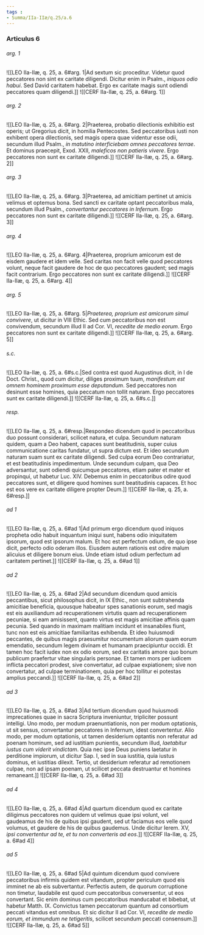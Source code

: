 ```yaml
---
tags : 
- Summa/IIa-IIæ/q.25/a.6
---
```


### Articulus 6

###### arg. 1
![[LEO IIa-IIæ, q. 25, a. 6#arg. 1|Ad sextum sic proceditur. Videtur quod peccatores non sint ex caritate diligendi. Dicitur enim in Psalm., *iniquos odio habui*. Sed David caritatem habebat. Ergo ex caritate magis sunt odiendi peccatores quam diligendi.]]
![[CERF IIa-IIæ, q. 25, a. 6#arg. 1]]

###### arg. 2
![[LEO IIa-IIæ, q. 25, a. 6#arg. 2|Praeterea, probatio dilectionis exhibitio est operis; ut Gregorius dicit, in homilia Pentecostes. Sed peccatoribus iusti non exhibent opera dilectionis, sed magis opera quae videntur esse odii, secundum illud Psalm., *in matutino interficiebam omnes peccatores terrae*. Et dominus praecepit, Exod. XXII, *maleficos non patieris vivere*. Ergo peccatores non sunt ex caritate diligendi.]]
![[CERF IIa-IIæ, q. 25, a. 6#arg. 2]]

###### arg. 3
![[LEO IIa-IIæ, q. 25, a. 6#arg. 3|Praeterea, ad amicitiam pertinet ut amicis velimus et optemus bona. Sed sancti ex caritate optant peccatoribus mala, secundum illud Psalm., *convertantur peccatores in Infernum*. Ergo peccatores non sunt ex caritate diligendi.]]
![[CERF IIa-IIæ, q. 25, a. 6#arg. 3]]

###### arg. 4
![[LEO IIa-IIæ, q. 25, a. 6#arg. 4|Praeterea, proprium amicorum est de eisdem gaudere et idem velle. Sed caritas non facit velle quod peccatores volunt, neque facit gaudere de hoc de quo peccatores gaudent; sed magis facit contrarium. Ergo peccatores non sunt ex caritate diligendi.]]
![[CERF IIa-IIæ, q. 25, a. 6#arg. 4]]

###### arg. 5
![[LEO IIa-IIæ, q. 25, a. 6#arg. 5|*Praeterea, proprium est amicorum simul convivere*, ut dicitur in VIII Ethic. Sed cum peccatoribus non est convivendum, secundum illud II ad Cor. VI, *recedite de medio eorum*. Ergo peccatores non sunt ex caritate diligendi.]]
![[CERF IIa-IIæ, q. 25, a. 6#arg. 5]]

###### s.c.
![[LEO IIa-IIæ, q. 25, a. 6#s.c.|Sed contra est quod Augustinus dicit, in I de Doct. Christ., quod cum dicitur, diliges proximum tuum, *manifestum est omnem hominem proximum esse deputandum*. Sed peccatores non desinunt esse homines, quia peccatum non tollit naturam. Ergo peccatores sunt ex caritate diligendi.]]
![[CERF IIa-IIæ, q. 25, a. 6#s.c.]]

###### resp.
![[LEO IIa-IIæ, q. 25, a. 6#resp.|Respondeo dicendum quod in peccatoribus duo possunt considerari, scilicet natura, et culpa. Secundum naturam quidem, quam a Deo habent, capaces sunt beatitudinis, super cuius communicatione caritas fundatur, ut supra dictum est. Et ideo secundum naturam suam sunt ex caritate diligendi. Sed culpa eorum Deo contrariatur, et est beatitudinis impedimentum. Unde secundum culpam, qua Deo adversantur, sunt odiendi quicumque peccatores, etiam pater et mater et propinqui, ut habetur Luc. XIV. Debemus enim in peccatoribus odire quod peccatores sunt, et diligere quod homines sunt beatitudinis capaces. Et hoc est eos vere ex caritate diligere propter Deum.]]
![[CERF IIa-IIæ, q. 25, a. 6#resp.]]

###### ad 1
![[LEO IIa-IIæ, q. 25, a. 6#ad 1|Ad primum ergo dicendum quod iniquos propheta odio habuit inquantum iniqui sunt, habens odio iniquitatem ipsorum, quod est ipsorum malum. Et hoc est perfectum odium, de quo ipse dicit, perfecto odio oderam illos. Eiusdem autem rationis est odire malum alicuius et diligere bonum eius. Unde etiam istud odium perfectum ad caritatem pertinet.]]
![[CERF IIa-IIæ, q. 25, a. 6#ad 1]]

###### ad 2
![[LEO IIa-IIæ, q. 25, a. 6#ad 2|Ad secundum dicendum quod amicis peccantibus, sicut philosophus dicit, in IX Ethic., non sunt subtrahenda amicitiae beneficia, quousque habeatur spes sanationis eorum, sed magis est eis auxiliandum ad recuperationem virtutis quam ad recuperationem pecuniae, si eam amisissent, quanto virtus est magis amicitiae affinis quam pecunia. Sed quando in maximam malitiam incidunt et insanabiles fiunt, tunc non est eis amicitiae familiaritas exhibenda. Et ideo huiusmodi peccantes, de quibus magis praesumitur nocumentum aliorum quam eorum emendatio, secundum legem divinam et humanam praecipiuntur occidi. Et tamen hoc facit iudex non ex odio eorum, sed ex caritatis amore quo bonum publicum praefertur vitae singularis personae. Et tamen mors per iudicem inflicta peccatori prodest, sive convertatur, ad culpae expiationem; sive non convertatur, ad culpae terminationem, quia per hoc tollitur ei potestas amplius peccandi.]]
![[CERF IIa-IIæ, q. 25, a. 6#ad 2]]

###### ad 3
![[LEO IIa-IIæ, q. 25, a. 6#ad 3|Ad tertium dicendum quod huiusmodi imprecationes quae in sacra Scriptura inveniuntur, tripliciter possunt intelligi. Uno modo, per modum praenuntiationis, non per modum optationis, ut sit sensus, convertantur peccatores in Infernum, idest convertentur. Alio modo, per modum optationis, ut tamen desiderium optantis non referatur ad poenam hominum, sed ad iustitiam punientis, secundum illud, *laetabitur iustus cum viderit vindictam*. Quia nec ipse Deus puniens laetatur in perditione impiorum, ut dicitur Sap. I, sed in sua iustitia, quia iustus dominus, et iustitias dilexit. Tertio, ut desiderium referatur ad remotionem culpae, non ad ipsam poenam, ut scilicet peccata destruantur et homines remaneant.]]
![[CERF IIa-IIæ, q. 25, a. 6#ad 3]]

###### ad 4
![[LEO IIa-IIæ, q. 25, a. 6#ad 4|Ad quartum dicendum quod ex caritate diligimus peccatores non quidem ut velimus quae ipsi volunt, vel gaudeamus de his de quibus ipsi gaudent, sed ut faciamus eos velle quod volumus, et gaudere de his de quibus gaudemus. Unde dicitur Ierem. XV, *ipsi convertentur ad te, et tu non converteris ad eos*.]]
![[CERF IIa-IIæ, q. 25, a. 6#ad 4]]

###### ad 5
![[LEO IIa-IIæ, q. 25, a. 6#ad 5|Ad quintum dicendum quod convivere peccatoribus infirmis quidem est vitandum, propter periculum quod eis imminet ne ab eis subvertantur. Perfectis autem, de quorum corruptione non timetur, laudabile est quod cum peccatoribus conversentur, ut eos convertant. Sic enim dominus cum peccatoribus manducabat et bibebat, ut habetur Matth. IX. Convictus tamen peccatorum quantum ad consortium peccati vitandus est omnibus. Et sic dicitur II ad Cor. VI, *recedite de medio eorum, et immundum ne tetigeritis*, scilicet secundum peccati consensum.]]
![[CERF IIa-IIæ, q. 25, a. 6#ad 5]]

